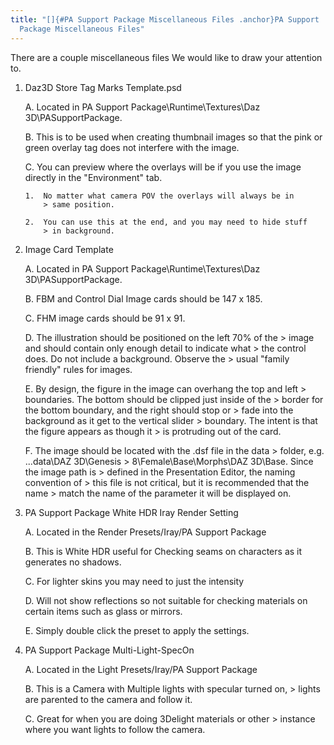 ```yaml
---
title: "[]{#PA Support Package Miscellaneous Files .anchor}PA Support
  Package Miscellaneous Files"
---
```


There are a couple miscellaneous files We would like to draw your
attention to.

1.  Daz3D Store Tag Marks Template.psd

    A.  Located in PA Support Package\\Runtime\\Textures\\Daz
        3D\\PASupportPackage.

    B.  This is to be used when creating thumbnail images so that the
        pink or green overlay tag does not interfere with the image.

    C.  You can preview where the overlays will be if you use the image
        directly in the "Environment" tab.

        1.  No matter what camera POV the overlays will always be in
            > same position.

        2.  You can use this at the end, and you may need to hide stuff
            > in background.

2.  Image Card Template

    A.  Located in PA Support Package\\Runtime\\Textures\\Daz
        3D\\PASupportPackage.

    B.  FBM and Control Dial Image cards should be 147 x 185.

    C.  FHM image cards should be 91 x 91.

    D.  The illustration should be positioned on the left 70% of the
        > image and should contain only enough detail to indicate what
        > the control does. Do not include a background. Observe the
        > usual "family friendly" rules for images.

    E.  By design, the figure in the image can overhang the top and left
        > boundaries. The bottom should be clipped just inside of the
        > border for the bottom boundary, and the right should stop or
        > fade into the background as it get to the vertical slider
        > boundary. The intent is that the figure appears as though it
        > is protruding out of the card.

    F.  The image should be located with the .dsf file in the data
        > folder, e.g. ...data\\DAZ 3D\\Genesis
        > 8\\Female\\Base\\Morphs\\DAZ 3D\\Base. Since the image path is
        > defined in the Presentation Editor, the naming convention of
        > this file is not critical, but it is recommended that the name
        > match the name of the parameter it will be displayed on.

3.  PA Support Package White HDR Iray Render Setting

    A.  Located in the Render Presets/Iray/PA Support Package

    B.  This is White HDR useful for Checking seams on characters as it
        generates no shadows.

    C.  For lighter skins you may need to just the intensity

    D.  Will not show reflections so not suitable for checking materials
        on certain items such as glass or mirrors.

    E.  Simply double click the preset to apply the settings.

4.  PA Support Package Multi-Light-SpecOn

    A.  Located in the Light Presets/Iray/PA Support Package

    B.  This is a Camera with Multiple lights with specular turned on,
        > lights are parented to the camera and follow it.

    C.  Great for when you are doing 3Delight materials or other
        > instance where you want lights to follow the camera.
